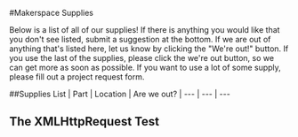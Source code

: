 #Makerspace Supplies

Below is a list of all of our supplies! If there is anything you would like that you don't see listed, submit a suggestion at the bottom. If we are out of anything that's listed here, let us know by clicking the "We're out!" button. If you use the last of the supplies, please click the we're out button, so we can get more as soon as possible. If you want to use a lot of some supply, please fill out a project request form.

##Supplies List
| Part | Location | Are we out? |
--- | --- | ---


<h2>The XMLHttpRequest Test</h2>


<table id="demo"></table>

<script>
var xhttp = new XMLHttpRequest();
xhttp.onreadystatechange = function() {
if (this.readyState == 4 && this.status == 200) {
  myFunction(this);
}
};
xhttp.open("GET", "cd_catalog.xml", true);
xhttp.send();

function myFunction(xml) {
  var i;
  var xmlDoc = xml.responseXML;
  var table="<tr><th>Artist</th><th>Title</th></tr>";
  var x = xmlDoc.getElementsByTagName("CD");
  for (i = 0; i <x.length; i++) { 
    table += "<tr><td>" +
    x[i].getElementsByTagName("ARTIST")[0].childNodes[0].nodeValue +
    "</td><td>" +
    x[i].getElementsByTagName("TITLE")[0].childNodes[0].nodeValue +
    "</td></tr>";
  }
  document.getElementById("demo").innerHTML = table;
}
</script>